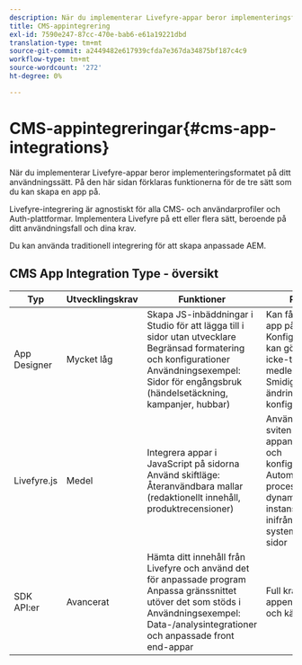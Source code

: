 ```yaml
---
description: När du implementerar Livefyre-appar beror implementeringsformatet på ditt användningssätt. På den här sidan förklaras funktionerna för de tre sätt som du kan skapa en app på.
title: CMS-appintegrering
exl-id: 7590e247-87cc-470e-bab6-e61a19221dbd
translation-type: tm+mt
source-git-commit: a2449482e617939cfda7e367da34875bf187c4c9
workflow-type: tm+mt
source-wordcount: '272'
ht-degree: 0%

---
```


# CMS-appintegreringar{#cms-app-integrations}

När du implementerar Livefyre-appar beror implementeringsformatet på ditt användningssätt. På den här sidan förklaras funktionerna för de tre sätt som du kan skapa en app på.

Livefyre-integrering är agnostiskt för alla CMS- och användarprofiler och Auth-plattformar. Implementera Livefyre på ett eller flera sätt, beroende på ditt användningsfall och dina krav.

Du kan använda traditionell integrering för att skapa anpassade AEM.

## CMS App Integration Type - översikt

| Typ | Utvecklingskrav | Funktioner | Proffs | Begränsningar |
|--- |--- |--- |--- |--- |
| App Designer | Mycket låg | Skapa JS-inbäddningar i Studio för att lägga till i sidor utan utvecklare <br>Begränsad formatering och konfigurationer </br>Användningsexempel: Sidor för engångsbruk (händelsetäckning, kampanjer, hubbar) | Kan få igång en app på kort tid. <br>Konfigurationer kan göras av icke-tekniska medlemmar. <br>Smidiga ändringar av konfigurationer | Måste skapa en app med Livefyre Studio först <br>Inte automatiserad |
| Livefyre.js | Medel | Integrera appar i JavaScript på sidorna <br>Använd skiftläge: Återanvändbara mallar (redaktionellt innehåll, produktrecensioner) | Använd hela sviten med appanpassningar och konfigurationer <br>Automatiserar processen för att dynamiskt instansiera appar inifrån ditt CMS-system till dina sidor | Behöver en utvecklare i framkanten. |
| SDK API:er | Avancerat | Hämta ditt innehåll från Livefyre och använd det för anpassade program <br>Anpassa gränssnittet utöver det som stöds i <br>Användningsexempel: Data-/analysintegrationer och anpassade front end-appar | Full kraft över appens utseende och känsla | Kräver utveckling direkt. <br>Högre utvecklingsinsatser att implementera. |
